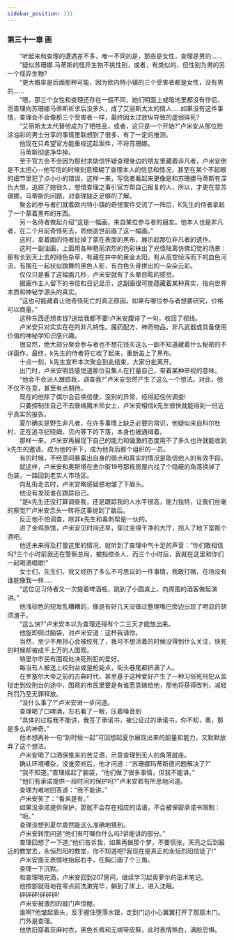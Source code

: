 ```yaml
---
sidebar_position: 131
---
```

### 第三十一章 画  


　　“听起来和查理的遭遇差不多，唯一不同的是，那些是女性，查理是男的……  
　　“疑似苏珊娜.马蒂斯的怪异生物不挑性别，或者，有类似的，但性别为男的另一个怪异生物?  
　　“更大概率是后面那种可能，因为欧内特小镇的三个受害者都是女性，没有男的……  
　　“嗯，那三个女性和查理还存在一個不同，她们明面上或暗地里都没有伴侣，而查理向苏珊娜马蒂斯祈求后没多久，成了艾丽斯太太的情人.....如果没有这件事情，查理会不会像那三个受害者一样，最终因太过放纵导致的虚弱碎死?  
　　“艾丽斯太太代替他成为了牺牲品，或者，这只是一个开始?”卢米安从那位脸涂油彩的男士分享的事情里联想到了很多，有了一定的推测。  
　　他现在只希望官方能重视这起案件，不将苏珊娜。  
　　马蒂斯彻底净华掉。  
　　至于官方会不会因为那封求助信怀疑查理身边的朋友里藏着非凡者，卢米安倒是不太担心--他写信的时候刻意模糊了查理本人的信息和情况，甚至在某个不起眼的细节里犯了点小小的错误，这样一来，写信者看起来更像是和苏珊娜马蒂斯有深仇大恨，追踪了她很久，想借查理之事引官方帮自己报复的人，所以，才更在意苏珊娜，马蒂斯的问题，对查理缺乏足够的了解。  
　　聚会的参与者们就着欧内特小镇的奇怪案件交流了一阵后，K先生的侍者拿起了一个蒙着黑布的东西。  
　　另一名侍者做起介绍“这是一幅画，来自某位参与者的朋友。他本人也是非凡者，在二个月前奇怪死去，而他逝世前画了这一幅画。”  
　　这时，拿着画的侍者扯掉了蒙在表面的黑布，展示起那位非凡者的遗作。  
　　这时一副油画，上面用各种艳丽浓烈的色彩抹出了光怪陆离仿佛幻觉的场景：那有长到天上去的绿色杂草，有藏在井中的黄金太阳，有从高空倾泻而下的血色河流，有围在一起状似跳舞的黑色人影，有白色头骨拼出的一朵朵云彩。  
　　仅仅只是看了这幅画几秒，卢米安就有了头晕目眩的感觉。  
　　据画作主人留下的书信和日记显示，这副画很可能蕴藏着某种真实，指向世界本质和神秘学源头的真实。  
　　“这也可能藏着让他奇怪死亡的真正原因。如果有哪位参与者想要研究，价格可以商量。”  
　　这种东西还想卖钱?送给我都不要!卢米安腹诽了一句，收回了视线。  
　　卢米安只对实实在在的非凡特性。魔药配方，神奇物品，非凡武器或具备使用价值的神秘学知识感兴趣。  
　　很显然，绝大部分聚会参与者也不想花钱买这么一副不知道藏着什么秘密的不详画作，最终，k先生的侍者将它收了起来，重新盖上了黑布。  
　　十点一刻，k先生宣布本次聚会到此结束，大家分批离开。  
　　出门时，卢米安明显感觉道那位召集人在打量自己，带着某种审视的意味。  
　　“他会不会派人跟踪我，调查我?”卢米安忽然产生了这么一个想法。对此，他不仅不在意，甚至有点期待。  
　　现在的他除了偶尔会召唤信使，没别的异常，经得起任何调查!  
　　只要控制住自己不去联络魔术师女士，卢米安相信k先生很快就能得到一份近乎真实的报告。  
　　夏尔确实是野生非凡者，在许多事情上缺乏必要的常识，他疑似来自科尔杜村，正在追寻纪晓姆，贝内等下的下落，本身也被通缉着。  
　　那样一来，卢米安再展现下自己的能力和偏激的态度用不了多久也许就能收到k先生的邀请，成为他的手下，成为他背后那个组织的一员。  
　　有的时候，不经意间暴露出自身的弱点和真实的情况是取信他人的有效手段。  
　　就这样，卢米安和奥斯塔在舍尔街19号那栋房屋内找了个隐蔽的角落换掉了伪装，一路回到老实人市场区。  
　　向乱街走去时，卢米安略感疑惑地皱了下眉头。  
　　他没有发现谁在跟踪自己。  
　　“是k先生还没打算调查我，还是跟踪我的人水平很高，能力独特，让我们丝毫的察觉?”卢米安念头一转将这事抛到了脑后。  
　　反正他不怕调查，除非k先生和毒刺帮是一伙的。  
　　进了金鸡旅馆，卢米安见时间还早，穿过变得干净的大厅，拐入了地下室那个酒吧。  
　　他还未来得及打量这里的情况，就听到了查理中气十足的声音：“你们敢相信吗?三个小时前我还在警察总局，被指控杀人，而三个小时后，我就在这里和你们一起喝酒唱歌!”  
　　女士们，先生们，我又经历了多么不可思议的一件事情，我敢打赌，在场没有谁能像我一样.....  
　　“这位见习侍者又一次提着啤酒瓶，跳到了小圆桌上，向周围的酒客做起演讲。”  
　　他浅棕色的短发乱糟糟的，像是有好几天没做过整理嘴巴旁边出现了明显的胡须渣子。  
　　“这么快?”卢米安本以为查理还得有个二三天才能放出来。  
　　他旋即侧过脑袋，对卢米安道：这杯我请你。  
　　当然，至少不用担心会被绞死了，我可不想活着的时候没得到什么关注，快死的时候却被成千上万的人围观。  
　　特里尔市民有围观处决死刑犯的爱好。  
　　每当有人被送上绞刑台或是枪毙点，街头巷尾都挤满了人。  
　　在罗塞尔大帝之前的古典时代，甚至基于这种爱好产生了一种习俗死刑犯从监狱走到绞刑台的途中，围观的市民里要是有谁愿意嫁给他，那他将获得改判，减轻刑罚乃至无罪释放。  
　　“没什么事了?”卢米安进一步问道。  
　　查理喝了口啤酒，左右看了一眼，压着嗓音到  
　　“具体的过程我不能讲，我签了承诺书，被公证过的承诺书，你不知，奥，那是多么的神奇。”  
　　他本想再补一句“到时候一起”可回想起夏尔展现出来的胆量和能力，又默默放弃了这个想法。  
　　卢米安喝了口酒保推来的苦艾酒，示意查理到无人的角落就座。  
　　确认环境嘈杂，没谁旁听后，他才问道：“苏珊娜玛蒂斯德问题解决了?”  
　　“我不知道。”查理摇起了脑袋，“他们做了很多事情，但我不能讲。”  
　　“他们有承诺提供一段时间的保护吗?”卢米安若有所思地问道。  
　　查理为难地回答道：“我不能讲。”  
　　卢米安笑了：“看来是有。”  
　　如果没承诺提供保护，那就不会存在相应的话语，不会被保密承诺书限制：  
　　“呃。”  
　　查理没想到夏尔竟然能这么准确地猜到。  
　　卢米安转而问道“他们有叮嘱你什么吗?讲能讲的部分。”  
　　查理回想了一下道;“他们告诉我，如果再做那个梦，不要慌张，天亮之后到最近的教堂去，永恒烈阳的教堂，你不知道吧?我现在是真正的永恒烈阳信徒了!”  
　　卢米安面无表情地抬起右手，在胸口画了个三角。  
　　查理一下沉默。  
　　和查理喝完酒，卢米安回到207房间，继续学习起奥萝尔的巫术笔记。  
　　他按部就班地在零点前洗漱完毕，躺到了床上，进入沈眠。  
　　砰砰砰!砰砰砰!  
　　卢米安被激烈的敲门声惊醒。  
　　谁啊?他皱起眉头，反手握住堕落水银，走到门边小心翼翼打开了那扇木门。  
　　门外是查理。  
　　他依旧穿着亚麻衬衣，黑色长裤和无绑带皮鞋，此时表情煞白，满脸恐惧。  

